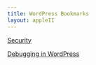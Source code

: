 ```yaml
---
title: WordPress Bookmarks
layout: appleII
---
```


[Security](https://wordpress.org/about/security/ "Security &#124; WordPress.org")

[Debugging in WordPress](https://wordpress.org/support/article/debugging-in-wordpress/ "Debugging in WordPress &#124; WordPress.org")
